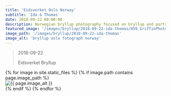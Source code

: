 ```yaml
---
title: 'Eidsverket Oslo Norway'
subtitle: 'Ida & Thomas'
date: 2018-09-22 00:00:00
description: Norwegian bryllup photography focused on bryllup and portrait photography. 
featured_image: '/images/bryllup/2018-09-22-ida-thomas/059_GriffinPhotography_Oslo_Bryllup_Eidsverket_20180922.jpg'
image_path: '/images/bryllup/2018-09-22-ida-thomas'
image_alt: 'bryllup oslo fotograph norway'
---
```


> 2018-09-22
> 
> Eidsverket Bryllup

<!-- DO NOT EDIT BELOW -->
<div class="image-wrap" >
{% for image in site.static_files %}
    {% if image.path contains page.image_path %}
        <div class="image-wrap" >
        <img src="{{ site.baseurl }}{{ image.path }}" alt="{{ page.image_alt }}" />
        </div>
    {% endif %}
{% endfor %}
